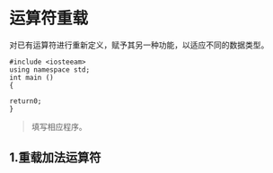 # 运算符重载

对已有运算符进行重新定义，赋予其另一种功能，以适应不同的数据类型。

```
#include <iosteeam>
using namespace std;
int main ()
{

return0;
}
```
> 填写相应程序。



## 1.重载加法运算符

